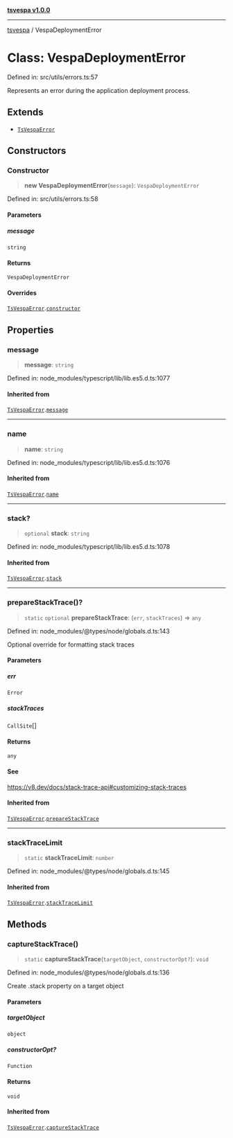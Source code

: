 [**tsvespa v1.0.0**](../README.md)

***

[tsvespa](../README.md) / VespaDeploymentError

# Class: VespaDeploymentError

Defined in: src/utils/errors.ts:57

Represents an error during the application deployment process.

## Extends

- [`TsVespaError`](TsVespaError.md)

## Constructors

### Constructor

> **new VespaDeploymentError**(`message`): `VespaDeploymentError`

Defined in: src/utils/errors.ts:58

#### Parameters

##### message

`string`

#### Returns

`VespaDeploymentError`

#### Overrides

[`TsVespaError`](TsVespaError.md).[`constructor`](TsVespaError.md#constructor)

## Properties

### message

> **message**: `string`

Defined in: node\_modules/typescript/lib/lib.es5.d.ts:1077

#### Inherited from

[`TsVespaError`](TsVespaError.md).[`message`](TsVespaError.md#message)

***

### name

> **name**: `string`

Defined in: node\_modules/typescript/lib/lib.es5.d.ts:1076

#### Inherited from

[`TsVespaError`](TsVespaError.md).[`name`](TsVespaError.md#name)

***

### stack?

> `optional` **stack**: `string`

Defined in: node\_modules/typescript/lib/lib.es5.d.ts:1078

#### Inherited from

[`TsVespaError`](TsVespaError.md).[`stack`](TsVespaError.md#stack)

***

### prepareStackTrace()?

> `static` `optional` **prepareStackTrace**: (`err`, `stackTraces`) => `any`

Defined in: node\_modules/@types/node/globals.d.ts:143

Optional override for formatting stack traces

#### Parameters

##### err

`Error`

##### stackTraces

`CallSite`[]

#### Returns

`any`

#### See

https://v8.dev/docs/stack-trace-api#customizing-stack-traces

#### Inherited from

[`TsVespaError`](TsVespaError.md).[`prepareStackTrace`](TsVespaError.md#preparestacktrace)

***

### stackTraceLimit

> `static` **stackTraceLimit**: `number`

Defined in: node\_modules/@types/node/globals.d.ts:145

#### Inherited from

[`TsVespaError`](TsVespaError.md).[`stackTraceLimit`](TsVespaError.md#stacktracelimit)

## Methods

### captureStackTrace()

> `static` **captureStackTrace**(`targetObject`, `constructorOpt?`): `void`

Defined in: node\_modules/@types/node/globals.d.ts:136

Create .stack property on a target object

#### Parameters

##### targetObject

`object`

##### constructorOpt?

`Function`

#### Returns

`void`

#### Inherited from

[`TsVespaError`](TsVespaError.md).[`captureStackTrace`](TsVespaError.md#capturestacktrace)
